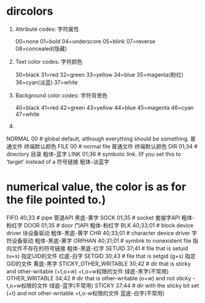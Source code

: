 
# dircolors

1. Attribute codes: 字符属性

    00=none 01=bold 04=underscore 05=blink 07=reverse 08=concealed(隐藏)

2. Text color codes: 字符颜色

    30=black 31=red 32=green 33=yellow 34=blue 35=magenta(粉红) 36=cyan(淡蓝) 37=white

3. Background color codes: 字符背景色

    40=black 41=red 42=green 43=yellow 44=blue 45=magenta 46=cyan 47=white

4. 

NORMAL 00 # global default, although everything should be something. 普通文件 终端默认颜色
FILE 00 # normal file 普通文件 终端默认颜色
DIR 01;34 # directory 目录 粗体-蓝字
LINK 01;36 # symbolic link. (If you set this to ‘target’ instead of a 符号链接 粗体-淡蓝字

# numerical value, the color is as for the file pointed to.)
FIFO 40;33 # pipe 管道API 黑底-黄字
SOCK 01;35 # socket 套接字API 粗体-粉红字
DOOR 01;35 # door 门API 粗体-粉红字
BLK 40;33;01 # block device driver 块设备驱动 粗体-黑底-黄字
CHR 40;33;01 # character device driver 字符设备驱动 粗体-黑底-黄字
ORPHAN 40;31;01 # symlink to nonexistent file 指向文件不存在的符号链接 粗体-黑底-红字
SETUID 37;41 # file that is setuid (u+s) 指定UID的文件 红底-白字
SETGID 30;43 # file that is setgid (g+s) 指定GID的文件 黄底-黑字
STICKY_OTHER_WRITABLE 30;42 # dir that is sticky and other-writable (+t,o+w) +t,o+w权限的文件 绿底-黑字(不常用)
OTHER_WRITABLE 34;42 # dir that is other-writable (o+w) and not sticky -t,o+w权限的文件 绿底-蓝字(不常用)
STICKY 37;44 # dir with the sticky bit set (+t) and not other-writable +t,o-w权限的文件 蓝底-白字(不常用)
